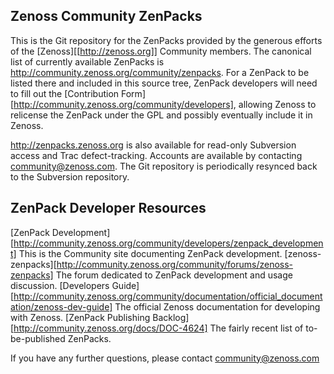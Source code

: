Zenoss Community ZenPacks
-------------------------

This is the Git repository for the ZenPacks provided by the generous efforts of the [Zenoss][[http://zenoss.org]] Community members.  The canonical list of currently available ZenPacks is http://community.zenoss.org/community/zenpacks.  For a ZenPack to be listed there and included in this source tree, ZenPack developers will need to fill out the [Contribution Form][http://community.zenoss.org/community/developers], allowing Zenoss to relicense the ZenPack under the GPL and possibly eventually include it in Zenoss. 

http://zenpacks.zenoss.org is also available for read-only Subversion access and Trac defect-tracking.  Accounts are available by contacting community@zenoss.com. The Git repository is periodically resynced back to the Subversion repository.

ZenPack Developer Resources
---------------------------
[ZenPack Development][http://community.zenoss.org/community/developers/zenpack_development] This is the Community site documenting ZenPack development.
[zenoss-zenpacks][http://community.zenoss.org/community/forums/zenoss-zenpacks] The forum dedicated to ZenPack development and usage discussion.
[Developers Guide][http://community.zenoss.org/community/documentation/official_documentation/zenoss-dev-guide] The official Zenoss documentation for developing with Zenoss.
[ZenPack Publishing Backlog][http://community.zenoss.org/docs/DOC-4624] The fairly recent list of to-be-published ZenPacks.

If you have any further questions, please contact community@zenoss.com
